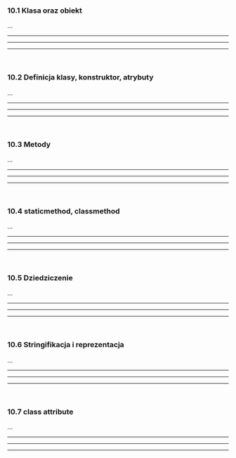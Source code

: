 ### 10.1 Klasa oraz obiekt
...

---
---
---
&nbsp;
### 10.2 Definicja klasy, konstruktor, atrybuty
...

---
---
---
&nbsp;
### 10.3 Metody
...

---
---
---
&nbsp;
### 10.4 staticmethod, classmethod
...

---
---
---
&nbsp;
### 10.5 Dziedziczenie
...

---
---
---
&nbsp;
### 10.6 Stringifikacja i reprezentacja
...

---
---
---
&nbsp;
### 10.7 class attribute
...

---
---
---
&nbsp;
